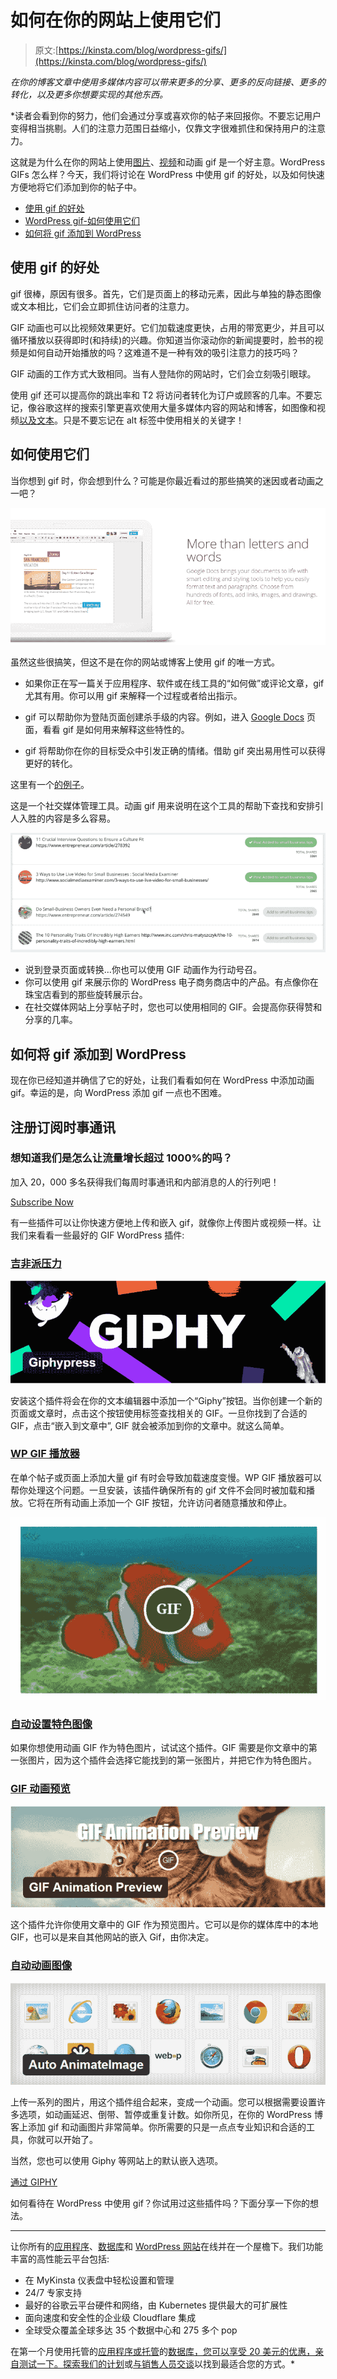 # 如何在你的网站上使用它们

> 原文:[https://kinsta.com/blog/wordpress-gifs/](https://kinsta.com/blog/wordpress-gifs/)

*在你的博客文章中使用多媒体内容可以带来更多的分享、更多的反向链接、更多的转化，以及更多你想要实现的其他东西。*

 *读者会看到你的努力，他们会通过分享或喜欢你的帖子来回报你。不要忘记用户变得相当挑剔。人们的注意力范围日益缩小，仅靠文字很难抓住和保持用户的注意力。

这就是为什么在你的网站上使用[图片](https://kinsta.com/blog/free-images-for-wordpress/)、[视频](https://kinsta.com/blog/embed-youtube-video-wordpress/)和动画 gif 是一个好主意。WordPress GIFs 怎么样？今天，我们将讨论在 WordPress 中使用 gif 的好处，以及如何快速方便地将它们添加到你的帖子中。

*   [使用 gif 的好处](#gif-benefits)
*   [WordPress gif-如何使用它们](#wordpress-gifs)
*   [如何将 gif 添加到 WordPress](#add-gifs-to-wordpress)

## 使用 gif 的好处

gif 很棒，原因有很多。首先，它们是页面上的移动元素，因此与单独的静态图像或文本相比，它们会立即抓住访问者的注意力。

GIF 动画也可以比视频效果更好。它们加载速度更快，占用的带宽更少，并且可以循环播放以获得即时(和持续)的兴趣。你知道当你滚动你的新闻提要时，脸书的视频是如何自动开始播放的吗？这难道不是一种有效的吸引注意力的技巧吗？

GIF 动画的工作方式大致相同。当有人登陆你的网站时，它们会立刻吸引眼球。

使用 gif 还可以提高你的跳出率和 T2 将访问者转化为订户或顾客的几率。不要忘记，像谷歌这样的搜索引擎更喜欢使用大量多媒体内容的网站和博客，如图像和视频[以及文本](https://kinsta.com/blog/content-length/)。只是不要忘记在 alt 标签中使用相关的关键字！

## 如何使用它们

当你想到 gif 时，你会想到什么？可能是你最近看过的那些搞笑的迷因或者动画之一吧？

![Img1](img/bb8689bdd3a3e09b90a281574853e31b.png)

虽然这些很搞笑，但这不是在你的网站或博客上使用 gif 的唯一方式。

*   如果你正在写一篇关于应用程序、软件或在线工具的“如何做”或评论文章，gif 尤其有用。你可以用 gif 来解释一个过程或者给出指示。
*   gif 可以帮助你为登陆页面创建杀手级的内容。例如，进入 [Google Docs](https://www.google.com/docs/about/) 页面，看看 gif 是如何用来解释这些特性的。

*   gif 将帮助你在你的目标受众中引发正确的情绪。借助 gif 突出易用性可以获得更好的转化。

这里有一个[的例子](https://choosejarvis.com/)。

这是一个社交媒体管理工具。动画 gif 用来说明在这个工具的帮助下查找和安排引人入胜的内容是多么容易。

![Img2](img/461aa8b0776677477a344079b83b0a5b.png)

*   说到登录页面或转换…你也可以使用 GIF 动画作为行动号召。
*   你可以使用 gif 来展示你的 WordPress 电子商务商店中的产品。有点像你在珠宝店看到的那些旋转展示台。
*   在社交媒体网站上分享帖子时，您也可以使用相同的 GIF。会提高你获得赞和分享的几率。

## 如何将 gif 添加到 WordPress

现在你已经知道并确信了它的好处，让我们看看如何在 WordPress 中添加动画 gif。幸运的是，向 WordPress 添加 gif 一点也不困难。

 ## 注册订阅时事通讯



### 想知道我们是怎么让流量增长超过 1000%的吗？

加入 20，000 多名获得我们每周时事通讯和内部消息的人的行列吧！

[Subscribe Now](#newsletter)

有一些插件可以让你快速方便地上传和嵌入 gif，就像你上传图片或视频一样。让我们来看看一些最好的 GIF WordPress 插件:

### [吉非派压力](https://wordpress.org/plugins/giphypress/)

![Img3](img/02bc1fb37d17e40ed336ad3149060bf3.png)

安装这个插件将会在你的文本编辑器中添加一个“Giphy”按钮。当你创建一个新的页面或文章时，点击这个按钮使用标签查找相关的 GIF。一旦你找到了合适的 GIF，点击“嵌入到文章中”, GIF 就会被添加到你的文章中。就这么简单。

### [WP GIF 播放器](https://wordpress.org/plugins/wp-gif-player/)

在单个帖子或页面上添加大量 gif 有时会导致加载速度变慢。WP GIF 播放器可以帮你处理这个问题。一旦安装，该插件确保所有的 gif 文件不会同时被加载和播放。它将在所有动画上添加一个 GIF 按钮，允许访问者随意播放和停止。

![Img4](img/c42c50ad8507277c2ce1195b785ee9ea.png)

### [自动设置特色图像](https://wordpress.org/plugins/autoset-featured-image/)

如果你想使用动画 GIF 作为特色图片，试试这个插件。GIF 需要是你文章中的第一张图片，因为这个插件会选择它能找到的第一张图片，并把它作为特色图片。

### [GIF 动画预览](https://wordpress.org/plugins/gif-animation-preview/)

![Img5](img/b2c645dc913aa52b806cb03c9878b27e.png)

这个插件允许你使用文章中的 GIF 作为预览图片。它可以是你的媒体库中的本地 GIF，也可以是来自其他网站的嵌入 Gif，由你决定。

### [自动动画图像](https://wordpress.org/plugins/auto-animateimage/)

![Img6](img/f617773c8a30372a2a940de358103796.png)

上传一系列的图片，用这个插件组合起来，变成一个动画。您可以根据需要设置许多选项，如动画延迟、倒带、暂停或重复计数。如你所见，在你的 WordPress 博客上添加 gif 和动画图片非常简单。你所需要的只是一点点专业知识和合适的工具，你就可以开始了。

当然，您也可以使用 Giphy 等网站上的默认嵌入选项。

[通过 GIPHY](http://giphy.com/gifs/thumbs-up-keanu-reeves-j5QcmXoFWl4Q0)

如何看待在 WordPress 中使用 gif？你试用过这些插件吗？下面分享一下你的想法。

* * *

让你所有的[应用程序](https://kinsta.com/application-hosting/)、[数据库](https://kinsta.com/database-hosting/)和 [WordPress 网站](https://kinsta.com/wordpress-hosting/)在线并在一个屋檐下。我们功能丰富的高性能云平台包括:

*   在 MyKinsta 仪表盘中轻松设置和管理
*   24/7 专家支持
*   最好的谷歌云平台硬件和网络，由 Kubernetes 提供最大的可扩展性
*   面向速度和安全性的企业级 Cloudflare 集成
*   全球受众覆盖全球多达 35 个数据中心和 275 多个 pop

在第一个月使用托管的[应用程序或托管](https://kinsta.com/application-hosting/)的[数据库，您可以享受 20 美元的优惠，亲自测试一下。探索我们的](https://kinsta.com/database-hosting/)[计划](https://kinsta.com/plans/)或[与销售人员交谈](https://kinsta.com/contact-us/)以找到最适合您的方式。*